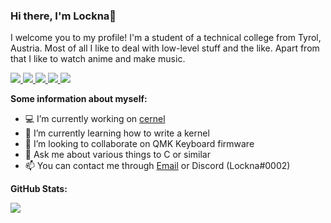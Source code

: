 ### Hi there, I'm Lockna👋

I welcome you to my profile! I'm a student of a technical college from Tyrol, Austria.
Most of all I like to deal with low-level stuff and the like. Apart from that I like to watch anime and make music.

<a href="https://github.com/Lockna">
  <img src="https://badges.pufler.dev/visits/Lockna/Lockna?style=flat-square&color=black&logo=github">
</a>
<a href="https://github.com/Lockna">
  <img src="https://badges.pufler.dev/years/Lockna?style=flat-square&color=black&logo=github">
</a>
<a href="https://github.com/Lockna?tab=repositories">
  <img src="https://badges.pufler.dev/repos/Lockna?style=flat-square&color=black&logo=github">
</a>
<a href="https://gist.github.com/Lockna">
  <img src="https://badges.pufler.dev/gists/Lockna?style=flat-square&color=black&logo=github">
</a>
<a href="https://badges.pufler.dev">
  <img src="https://badges.pufler.dev/commits/monthly/Lockna?style=flat-square&color=black&logo=github">
</a>

**Some information about myself:**

- 💻 I’m currently working on [cernel](https://github.com/Lockna/cernel)
- 🌱 I’m currently learning how to write a kernel 
- 👯 I’m looking to collaborate on QMK Keyboard firmware
- 💬 Ask me about various things to C or similar
- 📫 You can contact me through [Email](mailto:raphael.ob@protonmail.com) or Discord (Lockna#0002)

**GitHub Stats:**

<img src="https://github-readme-stats.vercel.app/api?username=Lockna&show_icons=true&theme=tokyonight">
